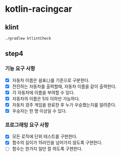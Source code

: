 # kotlin-racingcar

## klint
```bash
./gradlew ktlintCheck
```


## step4 

### 기능 요구 사항 
- [x] 자동차 이름은 쉼표(,)를 기준으로 구분한다.
- [x] 전진하는 자동차를 출력할때, 자동차 이름을 같이 출력한다. 
- [x] 각 자동차에 이름을 부여할 수 있다. 
- [x] 자동차의 이름은 5자 이하만 가능하다.
- [x] 자동차 경주 게임을 완료한 후 누가 우승했는지를 알려준다. 
- [x] 우승자는 한 명 이상일 수 있다. 

### 프로그래밍 요구 사항
- [x] 모든 로직에 단위 테스트를 구현한다. 
- [x] 함수의 길이가 15라인을 넘어가지 않도록 구현한다. 
- [ ] 함수는 한가지 일만 잘 하도록 구현한다. 
